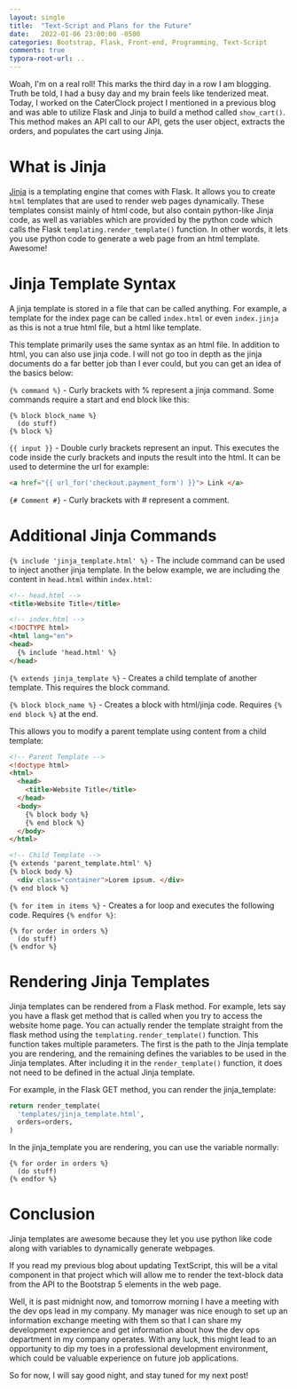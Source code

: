 ```yaml
---
layout: single
title:  "Text-Script and Plans for the Future"
date:   2022-01-06 23:00:00 -0500
categories: Bootstrap, Flask, Front-end, Programming, Text-Script
comments: true
typora-root-url: ..
---
```


Woah, I'm on a real roll! This marks the third day in a row I am blogging. Truth be told, I had a busy day and my brain feels like tenderized meat. Today, I worked on the CaterClock project I mentioned in a previous blog and was able to utilize Flask and Jinja to build a method called `show_cart()`. This method makes an API call to our API, gets the user object, extracts the orders, and populates the cart using Jinja. 

# What is Jinja

[Jinja](https://jinja.palletsprojects.com/en/3.0.x/) is a templating engine that comes with Flask. It allows you to create `html` templates that are used to render web pages dynamically. These templates consist mainly of html code, but also contain python-like Jinja code, as well as variables which are provided by the python code which calls the Flask `templating.render_template()` function. In other words, it lets you use python code to generate a web page from an html template. Awesome!

# Jinja Template Syntax

A jinja template is stored in a file that can be called anything. For example, a template for the index page can be called `index.html` or even `index.jinja` as this is not a true html file, but a html  like template.

This template primarily uses the same syntax as an html file. In addition to html, you can also use jinja code. I will not go too in depth as the jinja documents do a far better job than I ever could, but you can get an idea of the basics below:

`{% command %}` - Curly brackets with % represent a jinja command. Some commands require a start and end block like this:

```
{% block block_name %}
  (do stuff)
{% block %}
```

`{{ input }}` - Double curly brackets represent an input. This executes the code inside the curly brackets and inputs the result into the html. It can be used to determine the url for example:

```html
<a href="{{ url_for('checkout.payment_form') }}"> Link </a>
```

`{# Comment #}` - Curly brackets with # represent a comment.

# Additional Jinja Commands

`{% include 'jinja_template.html' %}` - The include command can be used to inject another jinja template. In the below example, we are including the content in `head.html` within `index.html`:

```html
<!-- head.html -->
<title>Website Title</title>
```

```html
<!-- index.html -->
<!DOCTYPE html>
<html lang="en">
<head>
  {% include 'head.html' %}
</head>
```

`{% extends jinja_template %}` - Creates a child template of another template. This requires the block command.

`{% block block_name %}` - Creates a block with html/jinja code. Requires `{% end block %}` at the end.

This allows you to modify a parent template using content from a child template:

```html
<!-- Parent Template -->
<!doctype html>
<html>
  <head>
    <title>Website Title</title>
  </head>
  <body>
    {% block body %}
    {% end block %}
  </body>
</html>
```

```html
<!-- Child Template -->
{% extends 'parent_template.html' %}
{% block body %}
  <div class="container">Lorem ipsum. </div>
{% end block %}
```

`{% for item in items %}` - Creates a for loop and executes the following code. Requires `{% endfor %}`:

```
{% for order in orders %}
  (do stuff)
{% endfor %}
```

# Rendering Jinja Templates

Jinja templates can be rendered from a Flask method. For example, lets say you have a flask get method that is called when you try to access the website home page. You can actually render the template straight from the flask method using the `templating.render_template()` function. This function takes multiple parameters. The first is the path to the Jinja template you are rendering, and the remaining defines the variables to be used in the Jinja templates. After including it in the `render_template()` function, it does not need to be defined in the actual Jinja template.

For example, in the Flask GET method, you can render the jinja_template:

```python
return render_template(
  'templates/jinja_template.html',
  orders=orders,
)
```

In the jinja_template you are rendering, you can use the variable normally:


```
{% for order in orders %}
  (do stuff)
{% endfor %}
```

# Conclusion

Jinja templates are awesome because they let you use python like code along with variables to dynamically generate webpages.

If you read my previous blog about updating TextScript, this will be a vital component in that project which will allow me to render the text-block data from the API to the Bootstrap 5 elements in the web page.

Well, it is past midnight now, and tomorrow morning I have a meeting with the dev ops lead in my company. My manager was nice enough to set up an information exchange meeting with them so that I can share my development experience and get information about how the dev ops department in my company operates. With any luck, this might lead to an opportunity to dip my toes in a professional development environment, which could be valuable experience on future job applications.

So for now, I will say good night, and stay tuned for my next post!
